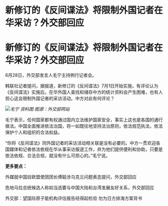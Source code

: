 # 新修订的《反间谍法》将限制外国记者在华采访？外交部回应

# 新修订的《反间谍法》将限制外国记者在华采访？外交部回应

6月28日，外交部发言人毛宁主持例行记者会。

韩联社记者提问，据报道，新修订的《反间谍法》7月1日开始实施，有评论认为《反间谍法》实施后，在华外国人查找和储存中方的统计资料会产生困难，也有人担心这会限制外国记者的采访活动。中方对此有何评论？

![](https://inews.gtimg.com/om_bt/OIfCL6Xnj25D3s22mLOkUCWkvLleWR5PA4nTSy5WGbLrQAA/1000)_毛宁
资料图 图源：外交部网站_

毛宁表示，任何国家都有权通过国内立法维护国家安全，事实上这也是各国的通行做法。中国全面推进依法治国，将一如既往地坚持法治原则，依法规范执法，依法保护个人和组织的合法权益。‍

“你将《反间谍法》同外国记者的采访活动相关联是没有必要的。中方一贯欢迎各国媒体和记者依法依规在华从事采访报道工作，并为他们提供便利和协助，只要是依法依规、合法合规，就没有什么可担心的。”毛宁说。

**更多要点：**

外媒就中国驻欧盟使团团长傅聪涉乌克兰问题表态提问，外交部回应

危地马拉总统候选人称如当选要与中国大陆和台湾发展友好关系，外交部回应

外交部：望国际原子能机构评估报告经得起检验 勿为日方排海方案背书

